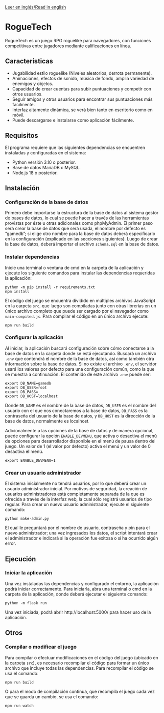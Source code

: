 [Leer en inglés/Read in english](README.en.md)

# RogueTech

RogueTech es un juego RPG roguelike para navegadores, con funciones competitivas entre jugadores mediante calificaciones en línea.

## Características

* Jugabilidad estilo roguelike (Niveles aleatorios, derrota permanente).
* Animaciones, efectos de sonido, música de fondo, amplia variedad de enemigos y objetos.
* Capacidad de crear cuentas para subir puntuaciones y competir con otros usuarios.
* Seguir amigos y otros usuarios para encontrar sus puntuaciones más facilmente.
* Interfaz altamente dinámica, se verá bien tanto en escritorio como en móvil.
* Puede descargarse e instalarse como aplicación fácilmente.

## Requisitos

El programa requiere que las siguientes dependencias se encuentren instaladas y configuradas en el sistema:

* Python versión 3.10 o posterior.
* Base de datos MariaDB o MySQL.
* Node.js 18 o posterior.

## Instalación

### Configuración de la base de datos

Primero debe importarse la estructura de la base de datos al sistema gestor de bases de datos, lo cual se puede hacer a través de las herramientas provistas por éste u otras adicionales como phpMyAdmin. El primer paso será crear la base de datos que será usada, el nombre por defecto es “gamedb”; si elige otro nombre para la base de datos deberá especificarlo en la configuración (explicado en las secciones siguientes). Luego de crear la base de datos, deberá importar el archivo `schema.sql` en la base de datos.

### Instalar dependencias

Inicie una terminal o ventana de cmd en la carpeta de la aplicación y ejecute los siguiente comandos para instalar las dependencias requeridas la aplicación:

```
python -m pip install -r requirements.txt
npm install
```

El código del juego se encuentra dividido en múltiples archivos JavaScript en la carpeta `src`, que luego son compiladas junto con otras librerías en un único archivo completo que puede ser cargado por el navegador como `main-compiled.js`. Para compilar el código en un único archivo ejecute:

```
npm run build
```

### Configurar la aplicación

Al iniciar, la aplicación buscará configuración sobre cómo conectarse a la base de datos en la carpeta donde se está ejecutando. Buscará un archivo `.env` que contendrá el nombre de la base de datos, así como también otra información sobre la base de datos. Si no existe el archivo `.env`, el servidor usará los valores por defecto para una configuración común, como la que se muestra a continuación. El contenido de este archivo `.env` puede ser:

```
export DB_NAME=gamedb
export DB_USER=root
export DB_PASS=
export DB_HOST=localhost
```

Donde `DB_NAME` es el nombre de la base de datos, `DB_USER` es el nombre del usuario con el que nos conectaremos a la base de datos, `DB_PASS` es la contraseña del usuario de la base de datos, y `DB_HOST` es la dirección de la base de datos, normalmente es localhost.

Adicionalmente a las opciones de la base de datos y de manera opcional, puede configurar la opción `ENABLE_DEVMENU`, que activa o desactiva el menú de opciones para desarrollador disponible en el menú de pausa dentro del juego. Un valor de 1 (el valor por defecto) activa el menú y un valor de 0 desactiva el menú.

```
export ENABLE_DEVMENU=1
```


### Crear un usuario administrador

El sistema inicialmente no tendrá usuarios, por lo que deberá crear un usuario administrador inicial. Por motivos de seguridad, la creación de usuarios administradores está completamente separada de la que es ofrecida a través de la interfaz web, la cual sólo registrá usuarios de tipo regular. Para crear un nuevo usuario administrador, ejecute el siguiente comando:

```
python make-admin.py
```

El cual le preguntará por el nombre de usuario, contraseña y pin para el nuevo administrador; una vez ingresados los datos, el script intentará crear el administrador e indicará si la operación fue exitosa o si ha ocurrido algún error.

## Ejecución

### Iniciar la aplicación

Una vez instaladas las dependencias y configurado el entorno, la aplicación podrá iniciar correctamente. Para iniciarla, abra una terminal o cmd en la carpeta de la aplicación, donde deberá ejecutar el siguiente comando:

```
python -m flask run
```

Una vez iniciada, podrá abrir http://localhost:5000/ para hacer uso de la aplicación.

## Otros

### Compilar o modificar el juego

Para compilar o efectuar modificaciones en el código del juego (ubicado en la carpeta `src`), es necesario recompilar el código para formar un único archivo que incluye todas las dependencias. Para recompilar el código se usa el comando:

```
npm run build
```

O para el modo de compilación continua, que recompila el juego cada vez que se guarda un cambio, se usa el comando:

```
npm run watch
```

